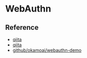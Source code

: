 # WebAuthn

## Reference

- [qiita](https://qiita.com/okamoai/items/bee403e3311cda20fe03)
- [qiita](https://qiita.com/gebo/items/2cfc3202cd88a59b24ba)
- [github/okamoai/webauthn-demo](https://github.com/okamoai/webauthn-demo)
